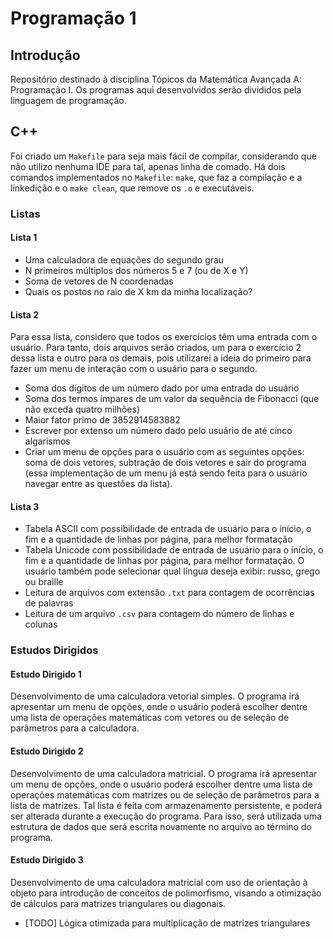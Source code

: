 # Programação 1

## Introdução

Repositório destinado à disciplina Tópicos da Matemática Avançada A: Programação I. Os programas aqui desenvolvidos serão divididos pela linguagem de programação.

## C++

Foi criado um `Makefile` para seja mais fácil de compilar, considerando que não utilizo nenhuma IDE para tal, apenas linha de comado. Há dois comandos implementados no `Makefile`: `make`, que faz a compilação e a linkedição e o `make clean`, que remove os `.o` e executáveis.

### Listas

#### Lista 1

- Uma calculadora de equações do segundo grau
- N primeiros múltiplos dos números 5 e 7 (ou de X e Y)
- Soma de vetores de N coordenadas
- Quais os postos no raio de X km da minha localização?

#### Lista 2

Para essa lista, considero que todos os exercícios têm uma entrada com o usuário. Para tanto, dois arquivos serão criados, um para o exercício 2 dessa lista e outro para os demais, pois utilizarei a ideia do primeiro para fazer um menu de interação com o usuário para o segundo.

- Soma dos dígitos de um número dado por uma entrada do usuário
- Soma dos termos ímpares de um valor da sequência de Fibonacci (que não exceda quatro milhões)
- Maior fator primo de 3852914583882
- Escrever por extenso um número dado pelo usuário de até cinco algarismos
- Criar um menu de opções para o usuário com as seguintes opções: soma de dois vetores, subtração de dois vetores e sair do programa (essa implementação de um menu já está sendo feita para o usuário navegar entre as questões da lista).

#### Lista 3

- Tabela ASCII com possibilidade de entrada de usuário para o início, o fim e a quantidade de linhas por página, para melhor formatação
- Tabela Unicode com possibilidade de entrada de usuário para o início, o fim e a quantidade de linhas por página, para melhor formatação. O usuário também pode selecionar qual língua deseja exibir: russo, grego ou braille
- Leitura de arquivos com extensão `.txt` para contagem de ocorrências de palavras
- Leitura de um arquivo `.csv` para contagem do número de linhas e colunas

### Estudos Dirigidos

#### Estudo Dirigido 1

Desenvolvimento de uma calculadora vetorial simples. O programa irá apresentar um menu de opções, onde o usuário poderá escolher dentre uma lista de operações matemáticas com vetores ou de seleção de parâmetros para a calculadora.

#### Estudo Dirigido 2

Desenvolvimento de uma calculadora matricial. O programa irá apresentar um menu de opções, onde o usuário poderá escolher dentre uma lista de operações matemáticas com matrizes ou de seleção de parâmetros para a lista de matrizes. Tal lista é feita com armazenamento persistente, e poderá ser alterada durante a execução do programa. Para isso, será utilizada uma estrutura de dados que será escrita novamente no arquivo ao término do programa.

#### Estudo Dirigido 3

Desenvolvimento de uma calculadora matricial com uso de orientação à objeto para introdução de conceitos de polimorfismo, visando a otimização de cálculos para matrizes triangulares ou diagonais.

- [TODO] Lógica otimizada para multiplicação de matrizes triangulares
